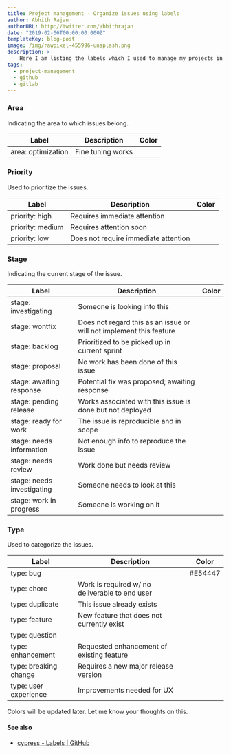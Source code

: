 ```yaml
---
title: Project management - Organize issues using labels
author: Abhith Rajan
authorURL: http://twitter.com/abhithrajan
date: "2019-02-06T00:00:00.000Z"
templateKey: blog-post
image: /img/rawpixel-455996-unsplash.png
description: >-
    Here I am listing the labels which I used to manage my projects in Gitlab and GitHub.
tags:
  - project-management
  - github
  - gitlab
---
```


### Area

Indicating the area to which issues belong.

| Label              | Description       | Color |
| ------------------ | ----------------- | ----- |
| area: optimization | Fine tuning works |       |

### Priority

Used to prioritize the issues.

| Label            | Description                          | Color |
| ---------------- | ------------------------------------ | ----- |
| priority: high   | Requires immediate attention         |       |
| priority: medium | Requires attention soon              |       |
| priority: low    | Does not require immediate attention |       |

### Stage

Indicating the current stage of the issue.

| Label                      | Description                                                         | Color |
| -------------------------- | ------------------------------------------------------------------- | ----- |
| stage: investigating       | Someone is looking into this                                        |       |
| stage: wontfix             | Does not regard this as an issue or will not implement this feature |       |
| stage: backlog             | Prioritized to be picked up in current sprint                       |       |
| stage: proposal            | No work has been done of this issue                                 |       |
| stage: awaiting response   | Potential fix was proposed; awaiting response                       |       |
| stage: pending release     | Works associated with this issue is done but not deployed           |       |
| stage: ready for work      | The issue is reproducible and in scope                              |       |
| stage: needs information   | Not enough info to reproduce the issue                              |       |
| stage: needs review        | Work done but needs review                                          |       |
| stage: needs investigating | Someone needs to look at this                                       |       |
| stage: work in progress    | Someone is working on it                                            |

### Type

Used to categorize the issues.

| Label                 | Description                                    | Color   |
| --------------------- | ---------------------------------------------- | ------- |
| type: bug             |                                                | #E54447 |
| type: chore           | Work is required w/ no deliverable to end user |         |
| type: duplicate       | This issue already exists                      |         |
| type: feature         | New feature that does not currently exist      |         |
| type: question        |                                                |         |
| type: enhancement     | Requested enhancement of existing feature      |         |
| type: breaking change | Requires a new major release version           |         |
| type: user experience | Improvements needed for UX                     |         |

Colors will be updated later. Let me know your thoughts on this.

#### See also

- [cypress - Labels | GitHub](https://github.com/cypress-io/cypress/labels)
